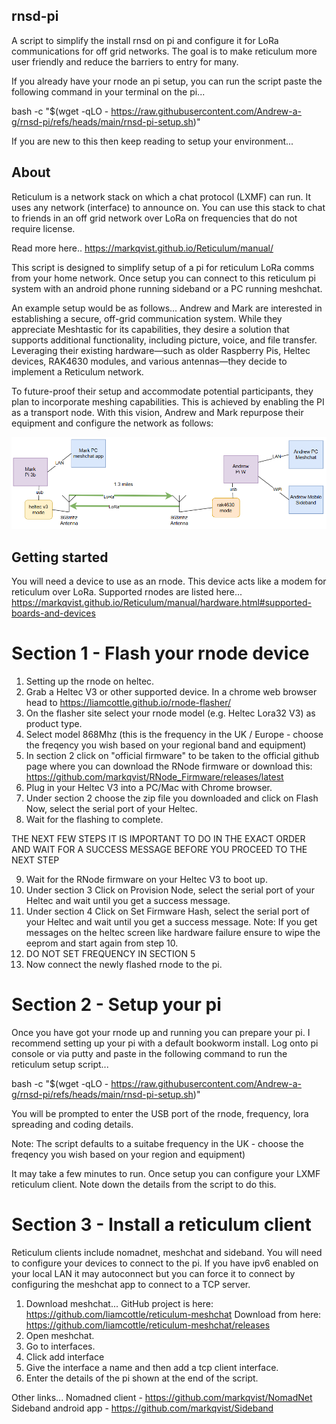 ## rnsd-pi

A script to simplify the install rnsd on pi and configure it for LoRa communications for off grid networks.  The goal is to make reticulum more user friendly and reduce the barriers to entry for many.

If you already have your rnode an pi setup, you can run the script paste the following command in your terminal on the pi...

bash -c "$(wget -qLO - https://raw.githubusercontent.com/Andrew-a-g/rnsd-pi/refs/heads/main/rnsd-pi-setup.sh)"

If you are new to this then keep reading to setup your environment...

## About

Reticulum is a network stack on which a chat protocol (LXMF) can run.  It uses any network (interface) to announce on.  You can use this stack to chat to friends in an off grid network over LoRa on frequencies that do not require license.

Read more here..
https://markqvist.github.io/Reticulum/manual/

This script is designed to simplify setup of a pi for reticulum LoRa comms from your home network.  Once setup you can connect to this reticulum pi system with an android phone running sideband or a PC running meshchat.

An example setup would be as follows...
Andrew and Mark are interested in establishing a secure, off-grid communication system. While they appreciate Meshtastic for its capabilities, they desire a solution that supports additional functionality, including picture, voice, and file transfer. Leveraging their existing hardware—such as older Raspberry Pis, Heltec devices, RAK4630 modules, and various antennas—they decide to implement a Reticulum network.

To future-proof their setup and accommodate potential participants, they plan to incorporate meshing capabilities.  This is achieved by enabling the PI as a transport node. With this vision, Andrew and Mark repurpose their equipment and configure the network as follows:

![Example Network](images/example-net.png)

## Getting started

You will need a device to use as an rnode.  This device acts like a modem for reticulum over LoRa.  Supported rnodes are listed here...
https://markqvist.github.io/Reticulum/manual/hardware.html#supported-boards-and-devices

# Section 1 - Flash your rnode device

1. Setting up the rnode on heltec.
2. Grab a Heltec V3 or other supported device. In a chrome web browser head to https://liamcottle.github.io/rnode-flasher/
3. On the flasher site select your rnode model (e.g. Heltec Lora32 V3) as product type.
4. Select model 868Mhz (this is the frequency in the UK / Europe - choose the freqency you wish based on your regional band and equipment)
5. In section 2 click on "official firmware" to be taken to the official github page where you can download the RNode firmware or download this: https://github.com/markqvist/RNode_Firmware/releases/latest
6. Plug in your Heltec V3 into a PC/Mac with Chrome browser.
7. Under section 2 choose the zip file you downloaded and click on Flash Now, select the serial port of your Heltec.
8. Wait for the flashing to complete.

THE NEXT FEW STEPS IT IS IMPORTANT TO DO IN THE EXACT ORDER AND WAIT FOR A SUCCESS MESSAGE BEFORE YOU PROCEED TO THE NEXT STEP

9. Wait for the RNode firmware on your Heltec V3 to boot up.
10. Under section 3 Click on Provision Node, select the serial port of your Heltec and wait until you get a success message.
11. Under section 4 Click on Set Firmware Hash, select the serial port of your Heltec and wait until you get a success message.
Note: If you get messages on the heltec screen like hardware failure ensure to wipe the eeprom and start again from step 10.
12. DO NOT SET FREQUENCY IN SECTION 5
13. Now connect the newly flashed rnode to the pi.

# Section 2 - Setup your pi

Once you have got your rnode up and running you can prepare your pi.  I recommend setting up your pi with a default bookworm install.  Log onto pi console or via putty and paste in the following command to run the reticulum setup script...

bash -c "$(wget -qLO - https://raw.githubusercontent.com/Andrew-a-g/rnsd-pi/refs/heads/main/rnsd-pi-setup.sh)"

You will be prompted to enter the USB port of the rnode, frequency, lora spreading and coding details.

Note: The script defaults to a suitabe frequency in the UK - choose the freqency you wish based on your region and equipment)

It may take a few minutes to run.  Once setup you can configure your LXMF reticulum client.  Note down the details from the script to do this.

# Section 3 - Install a reticulum client

Reticulum clients include nomadnet, meshchat and sideband.  You will need to configure your devices to connect to the pi.  If you have ipv6 enabled on your local LAN it may autoconnect but you can force it to connect by configuring the meshchat app to connect to a TCP server.

1. Download meshchat...
   GitHub project is here: https://github.com/liamcottle/reticulum-meshchat
   Download from here: https://github.com/liamcottle/reticulum-meshchat/releases
2. Open meshchat.
3. Go to interfaces.
4. Click add interface
5. Give the interface a name and then add a tcp client interface.
6. Enter the details of the pi shown at the end of the script.

Other links...
Nomadned client - https://github.com/markqvist/NomadNet
Sideband android app - https://github.com/markqvist/Sideband